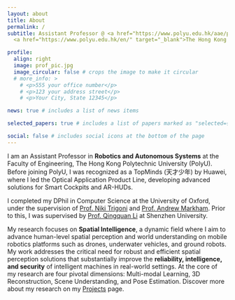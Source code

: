 ```yaml
---
layout: about
title: About
permalink: /
subtitle: Assistant Professor @ <a href="https://www.polyu.edu.hk/aae/people/academic-staff/dr-wang-bing/" target="_blank">Faculty of Engineering</a>, 
  <a href="https://www.polyu.edu.hk/en/" target="_blank">The Hong Kong Polytechnic University</a>

profile:
  align: right
  image: prof_pic.jpg
  image_circular: false # crops the image to make it circular
  # more_info: >
    # <p>555 your office number</p>
    # <p>123 your address street</p>
    # <p>Your City, State 12345</p>

news: true # includes a list of news items  

selected_papers: true # includes a list of papers marked as "selected={true}"  

social: false # includes social icons at the bottom of the page
---
```


I am an Assistant Professor in **Robotics and Autonomous Systems** at the Faculty of Engineering, The Hong Kong Polytechnic University (PolyU). Before joining PolyU, I was recognized as a TopMinds (天才少年) by Huawei, where I led the Optical Application Product Line, developing advanced solutions for Smart Cockpits and AR-HUDs.

I completed my DPhil in Computer Science at the University of Oxford, under the supervision of <a href="https://raeng.org.uk/about-us/fellowship/new-fellows-2022/professor-niki-trigoni-freng" target="_blank">Prof. Niki Trigoni</a> and <a href="https://www.cs.ox.ac.uk/people/andrew.markham/" target="_blank">Prof. Andrew Markham</a>. Prior to this, I was supervised by <a href="https://ysg.ckcest.cn/html/details/8332/index.html" target="_blank">Prof. Qingquan Li</a> at Shenzhen University. 

My research focuses on **Spatial Intelligence**, a dynamic field where I aim to advance human-level spatial perception and world understanding on mobile robotics platforms such as drones, underwater vehicles, and ground robots. My work addresses the critical need for robust and efficient spatial perception solutions that substantially improve the **reliability, intelligence, and security** of intelligent machines in real-world settings. At the core of my research are four pivotal dimensions: Multi-modal Learning, 3D Reconstruction, Scene Understanding, and Pose Estimation. Discover more about my research on my [Projects](https://bingcs.github.io/research/) page.
